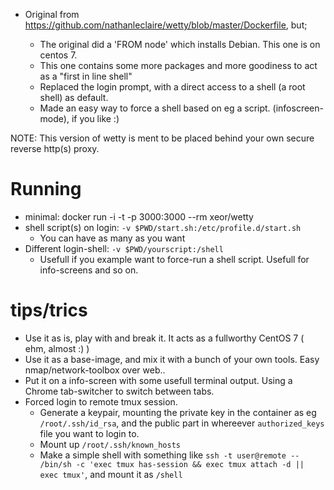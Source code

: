 * Original from https://github.com/nathanleclaire/wetty/blob/master/Dockerfile, but;

  * The original did a 'FROM node' which installs Debian. This one is on centos 7.
  * This one contains some more packages and more goodiness to act as a "first in line shell"
  * Replaced the login prompt, with a direct access to a shell (a root shell) as default.
  * Made an easy way to force a shell based on eg a script. (infoscreen-mode), if you like :)

NOTE: This version of wetty is ment to be placed behind your own secure reverse http(s) proxy.

# Running
* minimal: docker run -i -t -p 3000:3000 --rm xeor/wetty
* shell script(s) on login: `-v $PWD/start.sh:/etc/profile.d/start.sh`
  * You can have as many as you want
* Different login-shell: `-v $PWD/yourscript:/shell`
  * Usefull if you example want to force-run a shell script. Usefull for info-screens and so on.

# tips/trics
* Use it as is, play with and break it. It acts as a fullworthy CentOS 7 ( ehm, almost :) )
* Use it as a base-image, and mix it with a bunch of your own tools. Easy nmap/network-toolbox over web..
* Put it on a info-screen with some usefull terminal output. Using a Chrome tab-switcher to switch between tabs.
* Forced login to remote tmux session.
  * Generate a keypair, mounting the private key in the container as eg `/root/.ssh/id_rsa`, and the public part in whereever `authorized_keys` file you want to login to.
  * Mount up `/root/.ssh/known_hosts`
  * Make a simple shell with something like `ssh -t user@remote -- /bin/sh -c 'exec tmux has-session && exec tmux attach -d || exec tmux'`, and mount it as `/shell`
